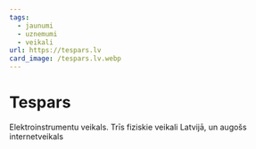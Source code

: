 ```yaml
---
tags:
  - jaunumi
  - uznemumi
  - veikali
url: https://tespars.lv
card_image: /tespars.lv.webp
---
```


# Tespars

Elektroinstrumentu veikals. Trīs fiziskie veikali Latvijā, un augošs internetveikals
